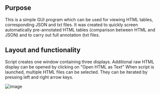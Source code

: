 ## Purpose
This is a simple GUI program which can be used for viewing HTML tables, corresponding JSON and txt files. It was created to quickly screen automatically pre-annotated HTML tables (comparison between HTML and JSON) and to carry out full annotation (txt files.

## Layout and functionality
Script creates one window containing three displays. Additional raw HTML display can be opened by clicking on "Open HTML as Text"
When script is launched, multiple HTML files can be selected. They can be iterated by pressing left and right arrow keys.
  
![image](https://github.com/user-attachments/assets/7e7a00dc-1631-43de-9786-e5bd6dcaa3a5)
